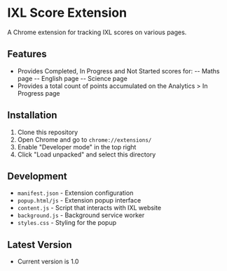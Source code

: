 # IXL Score Extension

A Chrome extension for tracking IXL scores on various pages.

## Features
- Provides Completed, In Progress and Not Started scores for:
-- Maths page
-- English page
-- Science page
- Provides a total count of points accumulated on the Analytics > In Progress page


## Installation
1. Clone this repository
2. Open Chrome and go to `chrome://extensions/`
3. Enable "Developer mode" in the top right
4. Click "Load unpacked" and select this directory

## Development
- `manifest.json` - Extension configuration
- `popup.html/js` - Extension popup interface
- `content.js` - Script that interacts with IXL website
- `background.js` - Background service worker
- `styles.css` - Styling for the popup

## Latest Version
- Current version is 1.0